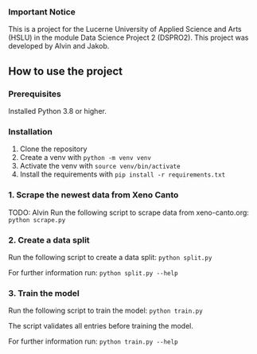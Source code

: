 ### Important Notice
This is a project for the Lucerne University of Applied Science and Arts (HSLU) in the module Data Science Project 2 (DSPRO2). This project was developed by Alvin and Jakob.


## How to use the project
### Prerequisites
Installed Python 3.8 or higher.

### Installation
1. Clone the repository
2. Create a venv with `python -m venv venv`
3. Activate the venv with `source venv/bin/activate`
4. Install the requirements with `pip install -r requirements.txt`

### 1. Scrape the newest data from Xeno Canto
TODO: Alvin 
Run the following script to scrape data from xeno-canto.org: `python scrape.py`


### 2. Create a data split
Run the following script to create a data split: `python split.py`

For further information run: `python split.py --help`

### 3. Train the model
Run the following script to train the model: `python train.py`

The script validates all entries before training the model.   

For further information run: `python train.py --help`